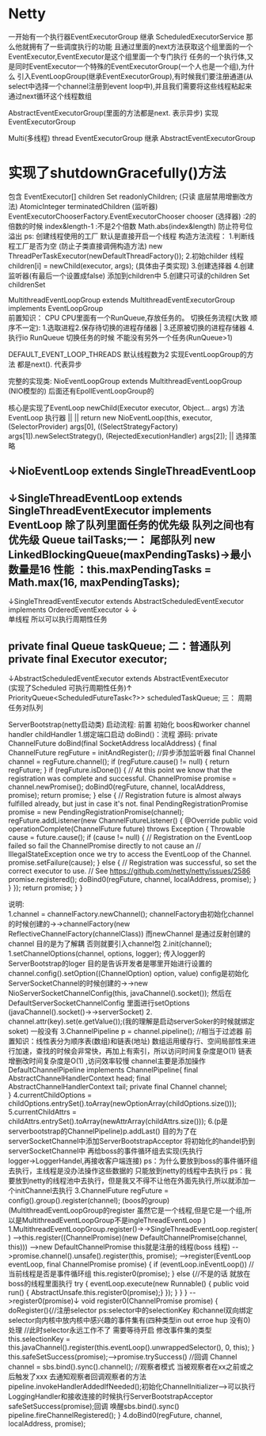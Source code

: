 # Netty

一开始有一个执行器EventExecutorGroup 继承 ScheduledExecutorService 那么他就拥有了一些调度执行的功能
且通过里面的next方法获取这个组里面的一个EventExecutor,EventExecutor是这个组里面一个专门执行
任务的一个执行体,又是同时EventExecutor一个特殊的EventExecutorGroup(一个人也是一个组),为什么
引入EventLoopGroup(继承EventExecutorGroup),有时候我们要注册通道(从select中选择一个channel注册到event loop中),并且我们需要将这些线程粘起来
通过next循环这个线程数组


AbstractEventExecutorGroup(里面的方法都是next.  表示异步)  实现  EventExecutorGroup

Multi(多线程) thread EventExecutorGroup  继承 AbstractEventExecutorGroup
# 实现了shutdownGracefully()方法
包含 EventExecutor[] children 
     Set<EventExecutor> readonlyChildren; (只读 底层禁用增删改方法)
     AtomicInteger terminatedChildren (监听器) 
     EventExecutorChooserFactory.EventExecutorChooser chooser (选择器)  :2的倍数的时候  index&length-1
                                                                        :不是2个倍数    Math.abs(index&length) 防止符号位溢出
     ps: 创建线程使用的工厂 默认是直接开启一个线程
     构造方法流程：
                1.判断线程工厂是否为空  (防止子类直接调佣构造方法)    new ThreadPerTaskExecutor(newDefaultThreadFactory());
                2.初始childer 线程  children[i] = newChild(executor, args); (具体由子类实现)
                3.创建选择器
                4.创建监听器(有最后一个设置成false) 添加到children中
                5.创建只可读的children   Set<EventExecutor> childrenSet
               
MultithreadEventLoopGroup extends MultithreadEventExecutorGroup implements EventLoopGroup                
前置知识：
  CPU          CPU里面有一个RunQueue,存放任务的。    切换任务流程(大致 顺序不一定): 1.选取进程2.保存待切换的进程存储器
   |                                                            3.还原被切换的进程存储器 4.执行io
RunQueue                                            切换任务的时候 不能没有另外一个任务(RunQueue>1)


DEFAULT_EVENT_LOOP_THREADS  默认线程数为2  实现EventLoopGroup的方法 都是next().  代表异步 

完整的实现类:   NioEventLoopGroup extends MultithreadEventLoopGroup  (NIO模型的)  后面还有EpollEventLoopGroup的

核心是实现了EventLoop newChild(Executor executor, Object... args)   方法
                        EventLoop 执行器
                         ||       ||
return new NioEventLoop(this, executor, (SelectorProvider) args[0],
            ((SelectStrategyFactory) args[1]).newSelectStrategy(), (RejectedExecutionHandler) args[2]);
                    ||
                  选择策略        

↓NioEventLoop extends SingleThreadEventLoop
-----------------
↓SingleThreadEventLoop extends SingleThreadEventExecutor implements EventLoop
除了队列里面任务的优先级 队列之间也有优先级
Queue<Runnable> tailTasks;一： 尾部队列  new LinkedBlockingQueue<Runnable>(maxPendingTasks)→最小数量是16  性能 ：this.maxPendingTasks = Math.max(16, maxPendingTasks);
-----------------
↓SingleThreadEventExecutor extends AbstractScheduledEventExecutor implements OrderedEventExecutor
            ↓                                ↓   
          单线程                        所以可以执行周期性任务

private final Queue<Runnable> taskQueue;  二：普通队列 
private final Executor executor;
-----------------
↓AbstractScheduledEventExecutor extends AbstractEventExecutor  
(实现了Scheduled 可执行周期性任务)↑ 
PriorityQueue<ScheduledFutureTask<?>> scheduledTaskQueue;    三： 周期任务对队列





ServerBootstrap(netty启动类) 启动流程:
前置  初始化 boos和worker  channel  handler childHandler
1.绑定端口启动  doBind()：流程
源码:
private ChannelFuture doBind(final SocketAddress localAddress) {
        final ChannelFuture regFuture = initAndRegister(); //异步添加监听器
        final Channel channel = regFuture.channel();
        if (regFuture.cause() != null) {
            return regFuture;
        }
        if (regFuture.isDone()) {
            // At this point we know that the registration was complete and successful.
            ChannelPromise promise = channel.newPromise();
            doBind0(regFuture, channel, localAddress, promise);
            return promise;
        } else {
            // Registration future is almost always fulfilled already, but just in case it's not.
            final PendingRegistrationPromise promise = new PendingRegistrationPromise(channel);
            regFuture.addListener(new ChannelFutureListener() {
                @Override
                public void operationComplete(ChannelFuture future) throws Exception {
                    Throwable cause = future.cause();
                    if (cause != null) {
                        // Registration on the EventLoop failed so fail the ChannelPromise directly to not cause an
                        // IllegalStateException once we try to access the EventLoop of the Channel.
                        promise.setFailure(cause);
                    } else {
                        // Registration was successful, so set the correct executor to use.
                        // See https://github.com/netty/netty/issues/2586
                        promise.registered();
                        doBind0(regFuture, channel, localAddress, promise);
                    }
                }
            });
            return promise;
        }
    }
    
说明:    
                1.channel = channelFactory.newChannel();
                            channelFactory由初始化channel的时候创建的→→channelFactory(new ReflectiveChannelFactory<C>(channelClass))
                            而newChannel 是通过反射创建的channel  目的是为了解耦 否则就要引入channel包 
                2.init(channel);
                             1.setChannelOptions(channel, options, logger);
                                    传入logger的ServerBootstrap的loger  目的是告诉开发者是哪里开始进行设置的
                                    channel.config().setOption((ChannelOption<Object>) option, value)
                                    config是初始化ServerSocketChannel的时候创建的→→new NioServerSocketChannelConfig(this, javaChannel().socket());
                                    然后在DefaultServerSocketChannelConfig 里面进行setOptions   (javaChannel().socket()→→serverSocket) 
                             2. channel.attr(key).set(e.getValue());(我的理解是启动serverSoker的时候就绑定soket) 一般没有
                             3.ChannelPipeline p = channel.pipeline();  //相当于过滤器
                                    前置知识：线性表分为顺序表(数组)和链表(地址) 
                                             数组运用缓存行、空间局部性来进行加速，查找的时候会非常快，再加上有索引，所以访问时间复杂度是O(1)
                                             链表增删改时间复杂度是O(1) ,访问效率较慢  channel主要是添加操作
                                    DefaultChannelPipeline implements ChannelPipeline{
                                    final AbstractChannelHandlerContext head;
                                    final AbstractChannelHandlerContext tail;
                                    private final Channel channel;    
                                    }
                             4.currentChildOptions = childOptions.entrySet().toArray(newOptionArray(childOptions.size()));
                             5.currentChildAttrs = childAttrs.entrySet().toArray(newAttrArray(childAttrs.size()));
                             6.(p是serverbootstrap的ChannelPipeline)p.addLast() 目的为了在serverSocketChannel中添加ServerBootstrapAcceptor
                                    将初始化的handel扔到serverSocketChannel中 再给boss的事件循环组去实现(先执行logger→LoggerHandel,再接收客户端连接)
                                    ps：为什么要放到boss的事件循环组去执行，主线程是没办法操作这些数据的 只能放到netty的线程中去执行
                                    ps：我要放到netty的线程池中去执行，但是我又不得不让他在外面先执行,所以就添加一个initChannel去执行
                3.ChannelFuture regFuture = config().group().register(channel);
                                                    (boos的group)  
                                                     (MultithreadEventLoopGroup的register 虽然它是一个线程,但是它是一个组,所以是MultithreadEventLoopGroup不是ingleThreadEventLoop )
                                 1.MultithreadEventLoopGroup.register()→→SingleThreadEventLoop.register()
                                 -->this.register((ChannelPromise)(new DefaultChannelPromise(channel, this)))
                                 -->new DefaultChannelPromise this就是注册的线程(boss 线程)
                                 -->promise.channel().unsafe().register(this, promise);
                                 -->register(EventLoop eventLoop, final ChannelPromise promise) {
                                    if (eventLoop.inEventLoop()) //当前线程是否是事件循环组
                                        this.register0(promise);
                                    } else {//不是的话 就放在boss的线程里面执行
                                       try {
                                             eventLoop.execute(new Runnable() {
                                                public void run() {
                                                AbstractUnsafe.this.register0(promise);}
                                             });
                                           } 
                                    }
                                 }
                                 -->register0(promise)↓
                                    void register0(ChannelPromise promise) {
                                    doRegister(){//注册selector
                                    ps:selector中的selectionKey 和channel双向绑定  selector向内核中放内核中感兴趣的事件集有(四种类型in out erroe hup 没有0) 处理
                                    //此时selector永远工作不了 需要等待开启  修改事件集的类型
                                    this.selectionKey = this.javaChannel().register(this.eventLoop().unwrappedSelector(), 0, this);
                                    }
                                    this.safeSetSuccess(promise);-->promise.trySuccess() //回调 Channel channel = sbs.bind().sync().channel();
                                    //观察者模式 当被观察者在xx之前或之后触发了xxx  去通知观察者回调观察者的方法
                                    pipeline.invokeHandlerAddedIfNeeded();初始化ChannelInitializer-->可以执行LoggingHandler和接收连接的时候执行ServerBootstrapAcceptor
                                    safeSetSuccess(promise);回调 唤醒sbs.bind().sync()
                                    pipeline.fireChannelRegistered();
                                    }
                4.doBind0(regFuture, channel, localAddress, promise);
